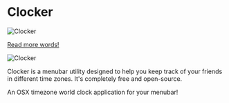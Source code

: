 # Clocker

![Clocker]({{site.baseurl}}/https://github.com/Abhishaker17/Clocker/blob/master/Icons/Icon.png)

[Read more words!](Icons/Icon.png)

![Clocker](https://github.com/Abhishaker17/Clocker/blob/master/Icons/Icon.png)

Clocker is a menubar utility designed to help you keep track of your friends in different time zones.  It's completely free and open-source.


An OSX timezone world clock application for your menubar!
